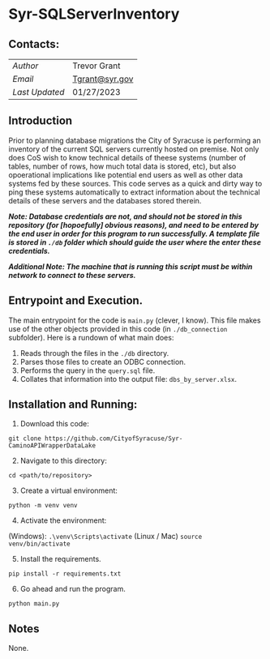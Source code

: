 # Syr-SQLServerInventory

## Contacts:

|||
|-|-|
|*Author*|Trevor Grant|
|*Email*|Tgrant@syr.gov|
|*Last Updated*|01/27/2023|

## Introduction

Prior to planning database migrations the City of Syracuse is performing an inventory of the current SQL servers currently hosted on premise. Not only does CoS wish to know technical details of theese systems (number of tables, number of rows, how much total data is stored, etc), but also opoerational implications like potential end users as well as other data systems fed by these sources. This code serves as a quick and dirty way to ping these systems automatically to extract information about the technical details of these servers and the databases stored therein.

***Note: Database credentials **are not**, and **should not** be stored in this repository (for [hopoefully] obvious reasons), and need to be entered by the end user in order for this program to run successfully. A template file is stored in `./db` folder which should guide the user where the enter these credentials.***

***Additional Note: The machine that is running this script must be within network to connect to these servers.***
## Entrypoint and Execution.

The main entrypoint for the code is `main.py` (clever, I know). This file makes use of the other objects provided in this code (in `./db_connection` subfolder). Here is a rundown of what main does:

1. Reads through the files in the `./db` directory. 
2. Parses those files to create an ODBC connection.
3. Performs the query in the `query.sql` file.
4. Collates that information into the output file: `dbs_by_server.xlsx`.

## Installation and Running:

1. Download this code:

```git clone https://github.com/CityofSyracuse/Syr-CaminoAPIWrapperDataLake```

2. Navigate to this directory:

```cd <path/to/repository>```

3. Create a virtual environment:

```python -m venv venv```

4. Activate the environment:

(Windows):
```.\venv\Scripts\activate```
(Linux / Mac)
```source venv/bin/activate```

5. Install the requirements.

```pip install -r requirements.txt```

6. Go ahead and run the program.

```python main.py```

## Notes

None.